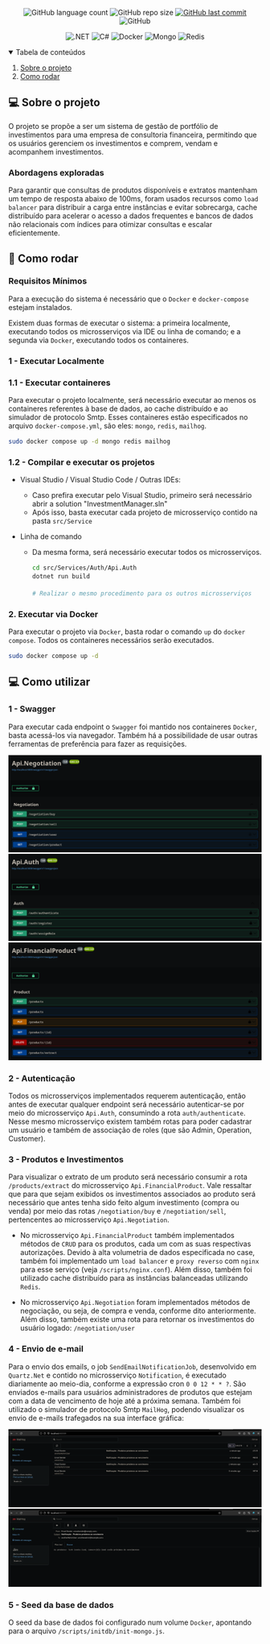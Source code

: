 <p align="center">
  <img alt="GitHub language count" src="https://img.shields.io/github/languages/count/GabrielBueno200/InvestmentManager">

  <img alt="GitHub repo size" src="https://img.shields.io/github/repo-size/GabrielBueno200/InvestmentManager">
  
  <a href="https://github.com/GabrielBueno200/monty-hall">
    <img alt="GitHub last commit" src="https://img.shields.io/github/last-commit/GabrielBueno200/InvestmentManager">
  </a>
  
   <img alt="GitHub" src="https://img.shields.io/github/license/GabrielBueno200/InvestmentManager">
</p>

<!-- PROJECT LOGO -->
<p align="center">
  <img alt=".NET" src="https://img.shields.io/badge/.NET-5C2D91?style=for-the-badge&logo=.net&logoColor=white"/>
  <img alt="C#" src="https://img.shields.io/badge/C%23-239120?style=for-the-badge&logo=c-sharp&logoColor=white"/>
  <img alt="Docker" src="https://img.shields.io/badge/Docker-2496ED?style=for-the-badge&logo=docker&logoColor=white"/>
  <img alt="Mongo" src="https://img.shields.io/badge/MongoDB-%234ea94b?style=for-the-badge&logo=docker&logoColor=white"/>
  <img alt="Redis" src="https://img.shields.io/badge/redis-%23DD0031?style=for-the-badge&logo=docker&logoColor=white"/>
</p>
</p>

<!-- TABLE OF CONTENTS -->
<details open="open">
  <summary>Tabela de conteúdos</summary>
  <ol>
    <li>
      <a href="#-about-the-project">Sobre o projeto</a>
    </li>
    <li>
      <a href="#-how-to-run">Como rodar</a>
    </li>
  </ol>
</details>


## 💻 Sobre o projeto
O projeto se propõe a ser um sistema de gestão de portfólio de investimentos para uma empresa de consultoria financeira, permitindo que os usuários gerenciem os investimentos e comprem, vendam e acompanhem investimentos.

### Abordagens exploradas
Para garantir que consultas de produtos disponíveis e extratos mantenham um tempo de resposta abaixo de 100ms, foram usados recursos como `load balancer` para distribuir a carga entre instâncias e evitar sobrecarga, cache distribuído para acelerar o acesso a dados frequentes e bancos de dados não relacionais com índices para otimizar consultas e escalar eficientemente.

## 🚀 Como rodar

### Requisitos Mínimos
Para a execução do sistema é necessário que o `Docker` e `docker-compose` estejam instalados.

Existem duas formas de executar o sistema: a primeira localmente, executando todos os microsserviços via IDE ou linha de comando; e a segunda via `Docker`, executando todos os containeres. 


### 1 - Executar Localmente

### 1.1 - Executar containeres 

Para executar o projeto localmente, será necessário executar ao menos os containeres referentes à base de dados, ao cache distribuído e ao simulador de protocolo Smtp. Esses containeres estão especificados no arquivo `docker-compose.yml`, são eles: `mongo`, `redis`, `mailhog`.

```bash
sudo docker compose up -d mongo redis mailhog
```

### 1.2 - Compilar e executar os projetos

- Visual Studio / Visual Studio Code / Outras IDEs:
  - Caso prefira executar pelo Visual Studio, primeiro será necessário abrir a solution "InvestmentManager.sln"
  - Após isso, basta executar cada projeto de microsserviço contido na pasta `src/Service`

- Linha de comando
  - Da mesma forma, será necessário executar todos os microsserviços.
    ```bash
    cd src/Services/Auth/Api.Auth
    dotnet run build

    # Realizar o mesmo procedimento para os outros microsserviços
    ```

### 2. Executar via Docker

Para executar o projeto via `Docker`, basta rodar o comando `up` do `docker compose`. Todos os containeres necessários serão executados.

```bash
sudo docker compose up -d
```

## 💻 Como utilizar

###  1 - Swagger

Para executar cada endpoint o `Swagger` foi mantido nos containeres `Docker`, basta acessá-los via navegador. Também há a possibilidade de usar outras ferramentas de preferência para fazer as requisições.

![Swagger Negotiation](docs/swagger1.png)
![Swagger Auth](docs/swagger2.png)
![Swagger Financial Product](docs/swagger3.png)

###  2 - Autenticação

Todos os microsserviços implementados requerem autenticação, então antes de executar qualquer endpoint será necessário autenticar-se por meio do microsserviço `Api.Auth`, consumindo a rota `auth/authenticate`. Nesse mesmo microsserviço existem também rotas para poder cadastrar um usuário e também de associação de roles (que são Admin, Operation, Customer).

###  3 - Produtos e Investimentos

Para visualizar o extrato de um produto será necessário consumir a rota `/products/extract` do microsserviço `Api.FinancialProduct`. Vale ressaltar que para que sejam exibidos os investimentos associados ao produto será necessário que antes tenha sido feito algum investimento (compra ou venda) por meio das rotas `/negotiation/buy` e `/negotiation/sell`, pertencentes ao microsserviço `Api.Negotiation`.

- No microsserviço `Api.FinancialProduct` também implementados métodos de `CRUD` para os produtos, cada um com as suas respectivas autorizações. Devido à alta volumetria de dados especificada no case, também foi implementado um `load balancer` e `proxy reverso` com `nginx` para esse serviço (veja `/scripts/nginx.conf`). Além disso, também foi utilizado cache distribuído para as instâncias balanceadas utilizando `Redis`.

- No microsserviço `Api.Negotiation` foram implementados métodos de negociação, ou seja, de compra e venda, conforme dito anteriormente. Além disso, também existe uma rota para retornar os investimentos do usuário logado: `/negotiation/user`

### 4 - Envio de e-mail

Para o envio dos emails, o job `SendEmailNotificationJob`, desenvolvido em `Quartz.Net` e contido no microsserviço `Notification`, é executado diariamente ao meio-dia, conforme a expressão cron `0 0 12 * * ?`. São enviados e-mails para usuários administradores de produtos que estejam com a data de vencimento de hoje até a próxima semana. Também foi utilizado o simulador de protocolo Smtp `MailHog`, podendo visualizar os envio de e-mails trafegados na sua interface gráfica:

![MailHog](docs/mailhog1.png)
![MailHog](docs/mailhog2.png)

### 5 - Seed da base de dados

O seed da base de dados foi configurado num volume `Docker`, apontando para o arquivo `/scripts/initdb/init-mongo.js`.